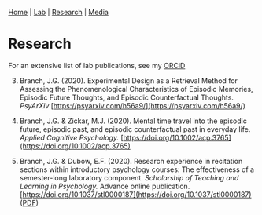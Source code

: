 [Home](https://jaredbranch.github.io/) | [Lab](https://jaredbranch.github.io/lab) | [Research](https://jaredbranch.github.io/research) | [Media](https://jaredbranch.github.io/media)
# Research

For an extensive list of lab publications, see my [ORCiD](https://orcid.org/0000-0001-8888-1305)

3. Branch, J.G. (2020). Experimental Design as a Retrieval Method for Assessing the Phenomenological Characteristics of Episodic Memories, Episodic Future Thoughts, and Episodic Counterfactual Thoughts. *PsyArXiv* [https://psyarxiv.com/h56a9/](https://psyarxiv.com/h56a9/)

2. Branch, J.G. & Zickar, M.J. (2020). Mental time travel into the episodic future, episodic past, and episodic counterfactual past in everyday life. *Applied Cognitive Psychology.*  [https://doi.org/10.1002/acp.3765](https://doi.org/10.1002/acp.3765)

1. Branch, J.G. & Dubow, E.F. (2020). Research experience in recitation sections within introductory psychology courses: The effectiveness of a semester-long laboratory component. *Scholarship of Teaching and Learning in Psychology.* Advance online publication. [https://doi.org/10.1037/stl0000187](https://doi.org/10.1037/stl0000187) ([PDF](BranchDubow2020.pdf))
